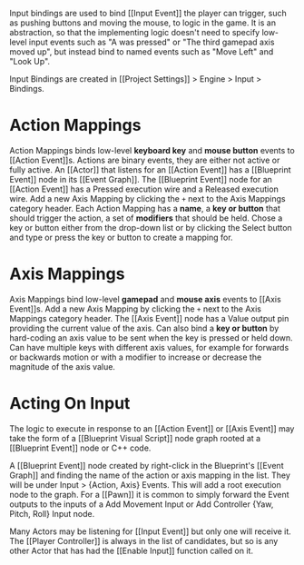 Input bindings are used to bind [[Input Event]] the player can trigger, such as pushing buttons and moving the mouse, to logic in the game.
It is an abstraction, so that the implementing logic doesn't need to specify low-level input events such as "A was pressed" or "The third gamepad axis moved up", but instead bind to named events such as "Move Left" and "Look Up".

Input Bindings are created in [[Project Settings]] > Engine > Input > Bindings.


# Action Mappings

Action Mappings binds low-level **keyboard key** and **mouse button** events to [[Action Event]]s.
Actions are binary events, they are either not active or fully active.
An [[Actor]] that listens for an [[Action Event]] has a [[Blueprint Event]] node in its [[Event Graph]].
The [[Blueprint Event]] node for an [[Action Event]] has a Pressed execution wire and a Released execution wire.
Add a new Axis Mapping by clicking the `+` next to the Axis Mappings category header.
Each Action Mapping has a **name**, a **key or button** that should trigger the action, a set of **modifiers** that should be held.
Chose a key or button either from the drop-down list or by clicking the Select button and type or press the key or button to create a mapping for.


# Axis Mappings

Axis Mappings bind low-level **gamepad** and **mouse axis** events to [[Axis Event]]s.
Add a new Axis Mapping by clicking the `+` next to the Axis Mappings category header.
The [[Axis Event]] node has a Value output pin providing the current value of the axis.
Can also bind a **key or button** by hard-coding an axis value to be sent when the key is pressed or held down.
Can have multiple keys with different axis values, for example for forwards or backwards motion or with a modifier to increase or decrease the magnitude of the axis value.


# Acting On Input

The logic to execute in response to an [[Action Event]] or [[Axis Event]]  may take the form of a [[Blueprint Visual Script]] node graph rooted at a [[Blueprint Event]] node or C++ code.

A [[Blueprint Event]] node created by right-click in the Blueprint's [[Event Graph]] and finding the name of the action or axis mapping in the list.
They will be under Input > {Action, Axis} Events.
This will add a root execution node to the graph.
For a [[Pawn]] it is common to simply forward the Event outputs to the inputs of a Add Movement Input or Add Controller {Yaw, Pitch, Roll} Input node.

Many Actors may be listening for [[Input Event]] but only one will receive it.
The [[Player Controller]] is always in the list of candidates, but so is any other Actor that has had the [[Enable Input]] function called on it.
